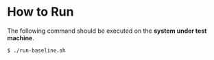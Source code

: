 # How to Run

The following command should be executed on the **system under test machine**.

```bash
$ ./run-baseline.sh
```